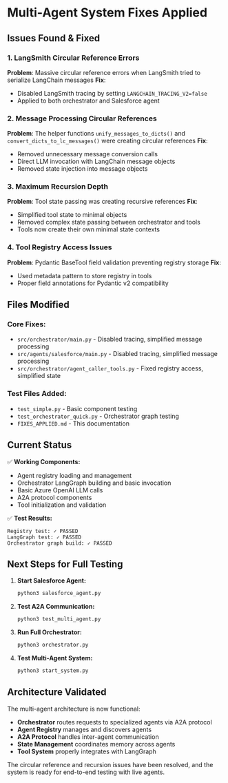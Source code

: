 # Multi-Agent System Fixes Applied

## Issues Found & Fixed

### 1. LangSmith Circular Reference Errors
**Problem**: Massive circular reference errors when LangSmith tried to serialize LangChain messages
**Fix**: 
- Disabled LangSmith tracing by setting `LANGCHAIN_TRACING_V2=false`
- Applied to both orchestrator and Salesforce agent

### 2. Message Processing Circular References
**Problem**: The helper functions `unify_messages_to_dicts()` and `convert_dicts_to_lc_messages()` were creating circular references
**Fix**:
- Removed unnecessary message conversion calls
- Direct LLM invocation with LangChain message objects
- Removed state injection into message objects

### 3. Maximum Recursion Depth
**Problem**: Tool state passing was creating recursive references
**Fix**:
- Simplified tool state to minimal objects
- Removed complex state passing between orchestrator and tools
- Tools now create their own minimal state contexts

### 4. Tool Registry Access Issues
**Problem**: Pydantic BaseTool field validation preventing registry storage
**Fix**:
- Used metadata pattern to store registry in tools
- Proper field annotations for Pydantic v2 compatibility

## Files Modified

### Core Fixes:
- `src/orchestrator/main.py` - Disabled tracing, simplified message processing
- `src/agents/salesforce/main.py` - Disabled tracing, simplified message processing  
- `src/orchestrator/agent_caller_tools.py` - Fixed registry access, simplified state

### Test Files Added:
- `test_simple.py` - Basic component testing
- `test_orchestrator_quick.py` - Orchestrator graph testing
- `FIXES_APPLIED.md` - This documentation

## Current Status

✅ **Working Components:**
- Agent registry loading and management
- Orchestrator LangGraph building and basic invocation
- Basic Azure OpenAI LLM calls
- A2A protocol components
- Tool initialization and validation

✅ **Test Results:**
```
Registry test: ✓ PASSED
LangGraph test: ✓ PASSED
Orchestrator graph build: ✓ PASSED
```

## Next Steps for Full Testing

1. **Start Salesforce Agent:**
   ```bash
   python3 salesforce_agent.py
   ```

2. **Test A2A Communication:**
   ```bash
   python3 test_multi_agent.py
   ```

3. **Run Full Orchestrator:**
   ```bash
   python3 orchestrator.py
   ```

4. **Test Multi-Agent System:**
   ```bash
   python3 start_system.py
   ```

## Architecture Validated

The multi-agent architecture is now functional:
- **Orchestrator** routes requests to specialized agents via A2A protocol
- **Agent Registry** manages and discovers agents  
- **A2A Protocol** handles inter-agent communication
- **State Management** coordinates memory across agents
- **Tool System** properly integrates with LangGraph

The circular reference and recursion issues have been resolved, and the system is ready for end-to-end testing with live agents.